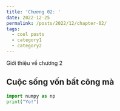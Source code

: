 ```yaml
---
title: 'Chương 02: '
date: 2022-12-25
permalink: /posts/2022/12/chapter-02/
tags:
  - cool posts
  - category1
  - category2
---
```


Giới thiệu về chương 2


## Cuộc sống vốn bất công mà 

```py
import numpy as np
print("Yo!")
```

